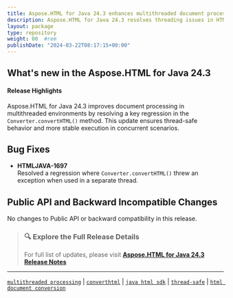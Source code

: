 ```yaml
---
title: Aspose.HTML for Java 24.3 enhances multithreaded document processing
description: Aspose.HTML for Java 24.3 resolves threading issues in HTML conversion, improving document processing reliability in multithreaded environments.
layout: package
type: repository
weight: 00	#rem
publishDate: "2024-03-22T08:17:15+00:00"
---
```


## What's new in the Aspose.HTML for Java 24.3

#### Release Highlights

Aspose.HTML for Java 24.3 improves document processing in multithreaded environments by resolving a key regression in the `Converter.convertHTML()` method. This update ensures thread-safe behavior and more stable execution in concurrent scenarios.

## Bug Fixes

- **HTMLJAVA-1697**  
  Resolved a regression where `Converter.convertHTML()` threw an exception when used in a separate thread.

## Public API and Backward Incompatible Changes

No changes to Public API or backward compatibility in this release.

> ### 🔍 Explore the Full Release Details
>
> For full list of updates, please visit **[Aspose.HTML for Java 24.3 Release Notes](https://releases.aspose.com/html/java/release-notes/2024/aspose-html-for-java-24-3-release-notes/)**

---

[`multithreaded processing`](https://search.aspose.com/q/multithreaded-processing.html) | [`converthtml`](https://search.aspose.com/q/converthtml.html) | [`java html sdk`](https://search.aspose.com/q/java-html-sdk.html) | [`thread-safe`](https://search.aspose.com/q/thread-safe.html) | [`html document conversion`](https://search.aspose.com/q/html-document-conversion.html)
